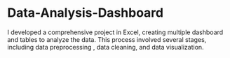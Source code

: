 # Data-Analysis-Dashboard
I developed a comprehensive project in Excel, creating multiple dashboard and tables to analyze the data. This  process involved several stages, including data preprocessing , data cleaning, and data visualization.
